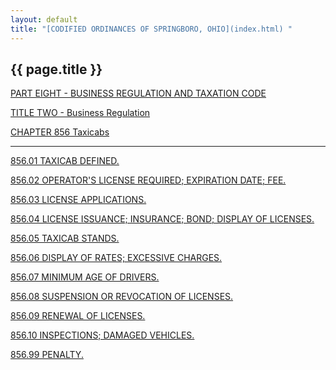 ```yaml
---
layout: default 
title: "[CODIFIED ORDINANCES OF SPRINGBORO, OHIO](index.html) "
---
```


{{ page.title }}
----------------

[PART EIGHT - BUSINESS REGULATION AND TAXATION CODE](394aa412.html)

[TITLE TWO - Business Regulation](3966a412.html)

[CHAPTER 856 Taxicabs](3e84a412.html)

---

[856.01 TAXICAB DEFINED.](3e97a412.html)

[856.02 OPERATOR'S LICENSE REQUIRED; EXPIRATION DATE;
FEE.](3e9ba412.html)

[856.03 LICENSE APPLICATIONS.](3ea3a412.html)

[856.04 LICENSE ISSUANCE; INSURANCE; BOND; DISPLAY OF
LICENSES.](3ea6a412.html)

[856.05 TAXICAB STANDS.](3eb3a412.html)

[856.06 DISPLAY OF RATES; EXCESSIVE CHARGES.](3eb6a412.html)

[856.07 MINIMUM AGE OF DRIVERS.](3eb9a412.html)

[856.08 SUSPENSION OR REVOCATION OF LICENSES.](3ebca412.html)

[856.09 RENEWAL OF LICENSES.](3ebfa412.html)

[856.10 INSPECTIONS; DAMAGED VEHICLES.](3ec2a412.html)

[856.99 PENALTY.](3ec9a412.html)
